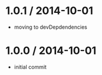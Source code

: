 
1.0.1 / 2014-10-01
==================

  * moving to devDepdendencies

1.0.0 / 2014-10-01
==================

  * initial commit
